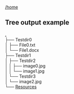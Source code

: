 [/home](README.md)

## Tree output example
[.](README.md)  
├── Testdir0<br>
│   ├── File0.txt<br>
│   └── File1.docx<br>
├── Testdir1<br>
│   ├── Testdir2<br>
│   │   ├── image0.jpg<br>
│   │   └── image1.jpg<br>
│   └── Testdir3<br>
│       └── image2.jpg<br>
└── [Resources](Resources.md)
